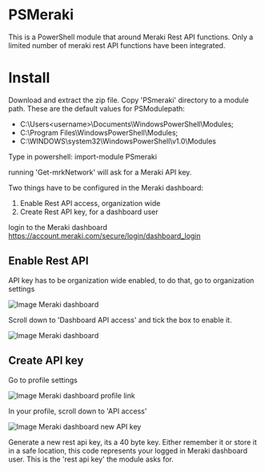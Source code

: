 # PSMeraki
This is a PowerShell module that around Meraki Rest API functions. Only a limited number of meraki rest API functions have been integrated.

# Install 
Download and extract the zip file. Copy 'PSmeraki' directory to a module path. 
These are the default values for PSModulepath:
- C:\Users\<username>\Documents\WindowsPowerShell\Modules;
- C:\Program Files\WindowsPowerShell\Modules;
- C:\WINDOWS\system32\WindowsPowerShell\v1.0\Modules

Type in powershell: 
import-module PSmeraki

running 'Get-mrkNetwork' will ask for a Meraki API key. 

Two things have to be configured in the Meraki dashboard:
1. Enable Rest API access, organization wide
2. Create Rest API key, for a dashboard user 

login to the Meraki dashboard 
https://account.meraki.com/secure/login/dashboard_login

## Enable Rest API

API key has to be organization wide enabled, to do that, go to organization settings

![Image Meraki dashboard](https://imgur.com/LBzIhK3.png)

Scroll down to 'Dashboard API access' and tick the box to enable it. 

![Image Meraki dashboard](https://imgur.com/iOXTiEJ.png)

## Create API key
Go to profile settings

![Image Meraki dashboard profile link](https://imgur.com/ymjzujI.png)

In your profile, scroll down to 'API access'

![Image Meraki dashboard new API key](https://imgur.com/Dbux0J5.png)

Generate a new rest api key, its a 40 byte key.
Either remember it or store it in a safe location, this code represents your logged in Meraki dashboard user.
This is the 'rest api key' the module asks for.

